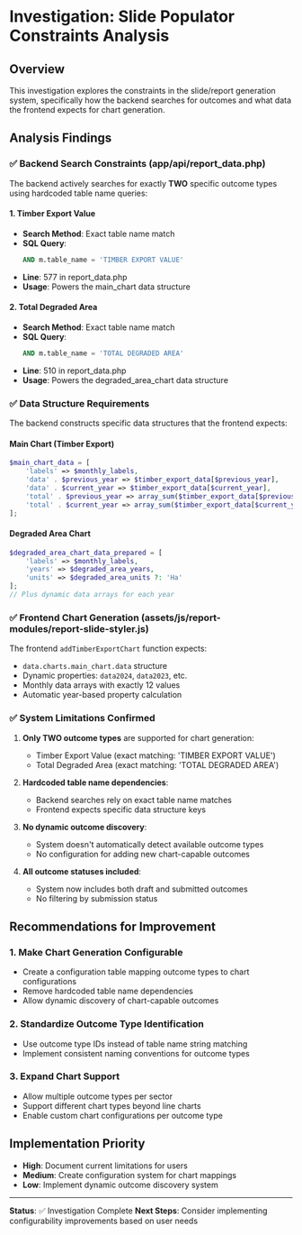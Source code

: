 # Investigation: Slide Populator Constraints Analysis

## Overview
This investigation explores the constraints in the slide/report generation system, specifically how the backend searches for outcomes and what data the frontend expects for chart generation.

## Analysis Findings

### ✅ Backend Search Constraints (app/api/report_data.php)

The backend actively searches for exactly **TWO** specific outcome types using hardcoded table name queries:

#### 1. Timber Export Value
- **Search Method**: Exact table name match
- **SQL Query**:
  ```sql
  AND m.table_name = 'TIMBER EXPORT VALUE'
  ```
- **Line**: 577 in report_data.php
- **Usage**: Powers the main_chart data structure

#### 2. Total Degraded Area  
- **Search Method**: Exact table name match
- **SQL Query**:
  ```sql
  AND m.table_name = 'TOTAL DEGRADED AREA'
  ```
- **Line**: 510 in report_data.php
- **Usage**: Powers the degraded_area_chart data structure

### ✅ Data Structure Requirements

The backend constructs specific data structures that the frontend expects:

#### Main Chart (Timber Export)
```php
$main_chart_data = [
    'labels' => $monthly_labels,
    'data' . $previous_year => $timber_export_data[$previous_year],
    'data' . $current_year => $timber_export_data[$current_year],
    'total' . $previous_year => array_sum($timber_export_data[$previous_year]),
    'total' . $current_year => array_sum($timber_export_data[$current_year])
];
```

#### Degraded Area Chart
```php
$degraded_area_chart_data_prepared = [
    'labels' => $monthly_labels,
    'years' => $degraded_area_years,
    'units' => $degraded_area_units ?: 'Ha'
];
// Plus dynamic data arrays for each year
```

### ✅ Frontend Chart Generation (assets/js/report-modules/report-slide-styler.js)

The frontend `addTimberExportChart` function expects:
- `data.charts.main_chart.data` structure
- Dynamic properties: `data2024`, `data2023`, etc.
- Monthly data arrays with exactly 12 values
- Automatic year-based property calculation

### ✅ System Limitations Confirmed

1. **Only TWO outcome types** are supported for chart generation:
   - Timber Export Value (exact matching: 'TIMBER EXPORT VALUE')
   - Total Degraded Area (exact matching: 'TOTAL DEGRADED AREA')

2. **Hardcoded table name dependencies**:
   - Backend searches rely on exact table name matches
   - Frontend expects specific data structure keys

3. **No dynamic outcome discovery**:
   - System doesn't automatically detect available outcome types
   - No configuration for adding new chart-capable outcomes

4. **All outcome statuses included**:
   - System now includes both draft and submitted outcomes
   - No filtering by submission status

## Recommendations for Improvement

### 1. Make Chart Generation Configurable
- Create a configuration table mapping outcome types to chart configurations
- Remove hardcoded table name dependencies
- Allow dynamic discovery of chart-capable outcomes

### 2. Standardize Outcome Type Identification
- Use outcome type IDs instead of table name string matching
- Implement consistent naming conventions for outcome types

### 3. Expand Chart Support
- Allow multiple outcome types per sector
- Support different chart types beyond line charts
- Enable custom chart configurations per outcome type

## Implementation Priority
- **High**: Document current limitations for users
- **Medium**: Create configuration system for chart mappings
- **Low**: Implement dynamic outcome discovery system

---
**Status**: ✅ Investigation Complete
**Next Steps**: Consider implementing configurability improvements based on user needs
